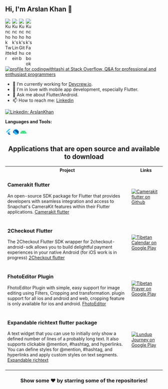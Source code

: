 ## Hi, I'm Arslan Khan 👋


<a href="https://stackoverflow.com/users/2849458/m-arslankhan">
  <img align="left" alt="Kunchok Twitter" width="22px" src="https://cdn.jsdelivr.net/npm/simple-icons@v3/icons/twitter.svg" />
</a>
<a href="https://pk.linkedin.com/in/muhammad-arslan-khan">
  <img align="left" alt="Kunchok's Linkdein" width="22px" src="https://cdn.jsdelivr.net/npm/simple-icons@v3/icons/linkedin.svg" />
</a>
<a href="https://github.com/MuhammamdArslanKhan">
  <img align="left" alt="Kunchok's Github" width="22px" src="https://cdn.jsdelivr.net/npm/simple-icons@v3/icons/github.svg" />
</a>
<a href="https://www.facebook.com/Muhammad.Arslan.Niazi">
  <img align="left" alt="Kunchok's Facebook" width="22px" src="https://cdn.jsdelivr.net/npm/simple-icons@v3/icons/facebook.svg" />
</a>

<br/>
<br/>

<a href="https://stackoverflow.com/users/2849458/m-arslankhan"><img src="https://stackoverflow.com/users/flair/2849458.png" width="208" height="58" alt="profile for codingwithtashi at Stack Overflow, Q&amp;A for professional and enthusiast programmers" title="profile for codingwithtashi at Stack Overflow, Q&amp;A for professional and enthusiast programmers"></a>

- 🔭 I’m currently working for [Devcrew.io](https://devcrew.io/).
- 🌱 I'm in love with mobile app development, especially Flutter.
- 💬 Ask me about Flutter/Android.
- 📫 How to reach me: [Linkedin](https://pk.linkedin.com/in/muhammad-arslan-khan)


[![Linkedin: ArslanKhan](https://img.shields.io/badge/-arslankhan-blue?style=flat-square&logo=Linkedin&logoColor=white&link=https://www.linkedin.com/in/muhammad-arslan-khan/)](https://pk.linkedin.com/in/muhammad-arslan-khan)



**Languages and Tools:**  

<code><img height="20" src="https://raw.githubusercontent.com/github/explore/80688e429a7d4ef2fca1e82350fe8e3517d3494d/topics/flutter/flutter.png"></code>
<code><img height="20" src="https://raw.githubusercontent.com/github/explore/80688e429a7d4ef2fca1e82350fe8e3517d3494d/topics/dart/dart.png"></code>
<code><img height="20" src="https://raw.githubusercontent.com/github/explore/80688e429a7d4ef2fca1e82350fe8e3517d3494d/topics/android/android.png"></code>

<div align="center">   


  ## Applications that are open source and available to download

<table>
	<tbody width="100%">
	<tr>
		<th>Project</th>	
		<th>Links</th>
	</tr>
	<tr>
		<td>
			<h3>Camerakit flutter</h3>
			<p>An open-source SDK package for Flutter that provides developers with seamless integration and access to Snapchat's CameraKit features within their Flutter applications. <a href="https://github.com/DevCrew-io/camerakit-flutter">Camerakit flutter</a></p>
		</td>
		<td>
			<div>
				<a href="https://github.com/DevCrew-io/camerakit-flutter">
  <img width="150px" src="https://cdn.jsdelivr.net/npm/simple-icons@v3/icons/github.svg" alt="Camerakit flutter on Github" />
</a>
			</div>
		</td>
	</tr>
    	<tr>
		<td>
			<h3>2Checkout Flutter</h3>
			<p>The 2Checkout Flutter SDK wrapper for 2checkout-android-sdk allows you to build delightful payment experiences in your native Android (for iOS work is in progress) <a href="https://github.com/DevCrew-io/2checkout-flutter">2Checkout flutter</a></p>
		</td>
		<td>
			<div>
				<a href="https://github.com/DevCrew-io/2checkout-flutter">
  <img width="150px" src="https://cdn.jsdelivr.net/npm/simple-icons@v3/icons/github.svg" alt="Tibetan Calendar on Google Play" />
</a>
			</div>
		</td>
	</tr>
		<tr>
		<td>
			<h3>FhotoEditor Plugin</h3>
			<p>FhotoEditor Plugin with simple, easy support for image editing using Filters, Cropping and transformation. plugin support for all ios and android and web, cropping feature is only available for ios and android. <a href="https://github.com/DevCrew-io/FhotoEditor">FhotoEditor</a></p>
		</td>
		<td>
			<div>
				<a href="https://github.com/DevCrew-io/FhotoEditor">
   <img width="150px" src="https://cdn.jsdelivr.net/npm/simple-icons@v3/icons/github.svg"alt="Tibetan Prayer on Google Play" />
</a>
			</div>
		</td>
	</tr>
    	<tr>
		<td>
			<h3>Expandable richtext flutter package</h3>
			<p>A text widget that you can use to initially only show a defined number of lines of a probably long text. It also supports clickable @‌mention, #hashtag, and hyperlinks. You can define styles for @‌mention, #hashtag, and hyperlinks and apply custom styles on text segments. <a href="https://github.com/DevCrew-io/expandable-richtext">Expandable richtext</a></p>
		</td>
		<td>
			<div>
				<a href="https://github.com/DevCrew-io/expandable-richtext">
   <img width="150px" src="https://cdn.jsdelivr.net/npm/simple-icons@v3/icons/github.svg"alt="Lundup Journey on Google Play" />
</a>
			</div>
		</td>
	</tr>
    	<tr>
		<td>
		
</table>

### Show some ❤️ by starring some of the repositories!   


</div>

